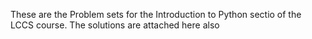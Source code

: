 These are the Problem sets for the Introduction to Python sectio of the LCCS course. The solutions are attached here also
